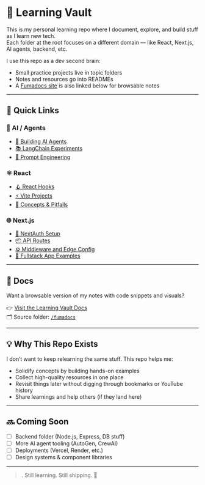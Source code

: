 # 🧠 Learning Vault

This is my personal learning repo where I document, explore, and build stuff as I learn new tech.  
Each folder at the root focuses on a different domain — like React, Next.js, AI agents, backend, etc.

I use this repo as a dev second brain:  
- Small practice projects live in topic folders  
- Notes and resources go into READMEs  
- A [Fumadocs site](#docs) is also linked below for browsable notes

---

## 🔗 Quick Links

### 🧠 AI / Agents
- [🧱 Building AI Agents](./ai-agents/agents/)
- [📚 LangChain Experiments](./ai-agents/langchain/)
- [🤖 Prompt Engineering](./ai-agents/prompts.md)

### ⚛️ React
- [🪝 React Hooks](./react/hooks/)
- [⚡ Vite Projects](./react/vite-apps/)
- [🎯 Concepts & Pitfalls](./react/concepts.md)

### 🌐 Next.js
- [🔐 NextAuth Setup](./nextjs/auth/)
- [📦 API Routes](./nextjs/api/)
- [⚙️ Middleware and Edge Config](./nextjs/middleware/)
- [🚀 Fullstack App Examples](./nextjs/apps/)

---

## 📝 Docs

Want a browsable version of my notes with code snippets and visuals?

👉 [Visit the Learning Vault Docs](https://your-fumadocs-site.vercel.app)  
🗂 Source folder: [`/fumadocs`](./dev-notes)

---

## 💡 Why This Repo Exists

I don’t want to keep relearning the same stuff. This repo helps me:
- Solidify concepts by building hands-on examples
- Collect high-quality resources in one place
- Revisit things later without digging through bookmarks or YouTube history
- Share learnings and help others (if they land here)

---

## 🔜 Coming Soon
- [ ] Backend folder (Node.js, Express, DB stuff)
- [ ] More AI agent tooling (AutoGen, CrewAI)
- [ ] Deployments (Vercel, Render, etc.)
- [ ] Design systems & component libraries

---

> . Still learning. Still shipping. 🚢


